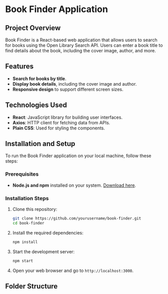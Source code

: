 # Book Finder Application

## Project Overview
Book Finder is a React-based web application that allows users to search for books using the Open Library Search API. Users can enter a book title to find details about the book, including the cover image, author, and more.

## Features
- **Search for books by title**.
- **Display book details**, including the cover image and author.
- **Responsive design** to support different screen sizes.

## Technologies Used
- **React**: JavaScript library for building user interfaces.
- **Axios**: HTTP client for fetching data from APIs.
- **Plain CSS**: Used for styling the components.

## Installation and Setup
To run the Book Finder application on your local machine, follow these steps:

### Prerequisites
- **Node.js and npm** installed on your system. [Download here](https://nodejs.org/).

### Installation Steps
1. Clone this repository:
    ```bash
    git clone https://github.com/yourusername/book-finder.git
    cd book-finder
    ```

2. Install the required dependencies:
    ```bash
    npm install
    ```

3. Start the development server:
    ```bash
    npm start
    ```

4. Open your web browser and go to `http://localhost:3000`.

## Folder Structure

